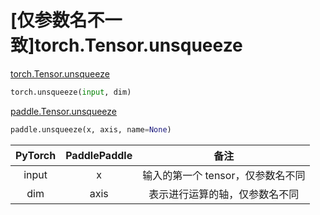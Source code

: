 # [仅参数名不一致]torch.Tensor.unsqueeze

[torch.Tensor.unsqueeze](https://pytorch.org/docs/stable/generated/torch.unsqueeze.html#torch-unsqueeze)

```python
torch.unsqueeze(input, dim)
```

[paddle.Tensor.unsqueeze](https://www.paddlepaddle.org.cn/documentation/docs/zh/api/paddle/unsqueeze_cn.html#unsqueeze)

```python
paddle.unsqueeze(x, axis, name=None)
```

| PyTorch | PaddlePaddle |               备注               |
| :-----: | :----------: | :------------------------------: |
|  input  |      x       | 输入的第一个 tensor，仅参数名不同 |
|   dim   |     axis     |  表示进行运算的轴，仅参数名不同  |
